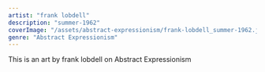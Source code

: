 ```yaml
---
artist: "frank lobdell"
description: "summer-1962"
coverImage: "/assets/abstract-expressionism/frank-lobdell_summer-1962.jpg"
genre: "Abstract Expressionism"
---
```

This is an art by frank lobdell on Abstract Expressionism

